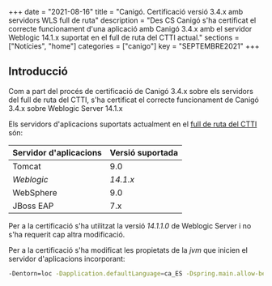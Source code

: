 +++
date        = "2021-08-16"
title       = "Canigó. Certificació versió 3.4.x amb servidors WLS full de ruta"
description = "Des CS Canigó s'ha certificat el correcte funcionament d'una aplicació amb Canigó 3.4.x amb el servidor Weblogic 14.1.x suportat en el full de ruta del CTTI actual."
sections    = ["Notícies", "home"]
categories  = ["canigo"]
key         = "SEPTEMBRE2021"
+++


## Introducció

Com a part del procés de certificació de Canigó 3.4.x sobre els servidors del full de ruta del CTTI, s'ha certificat el correcte funcionament de Canigó 3.4.x sobre Weblogic Server 14.1.x

Els servidors d'aplicacions suportats actualment en el [full de ruta del CTTI](https://qualitat.solucions.gencat.cat/estandards/estandard-full-ruta-programari/)
 són:

| Servidor d'aplicacions | Versió suportada |
|--------------------------------- |--------------------------------- |
|  Tomcat | 9.0 |
|  _Weblogic_ | _14.1.x_ |
|  WebSphere | 9.0 |
|  JBoss EAP | 7.x |

Per a la certificació s'ha utilitzat la versió _14.1.1.0_ de Weblogic Server i no s'ha requerit cap altra modificació.

Per a la certificació s'ha modificat les propietats de la _jvm_ que inicien el servidor d'aplicacions incorporant:

```sh
-Dentorn=loc -Dapplication.defaultLanguage=ca_ES -Dspring.main.allow-bean-definition-overriding=true
```
